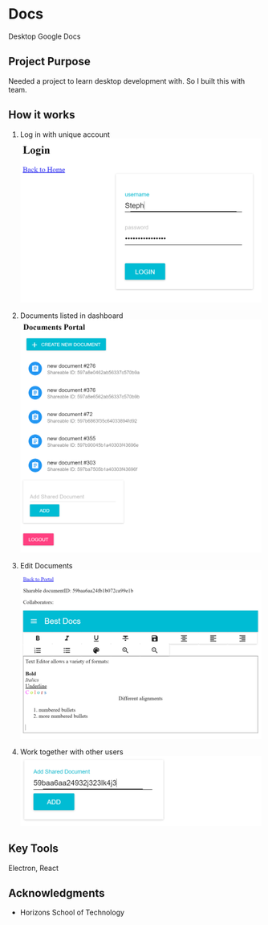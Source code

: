 # Docs

Desktop Google Docs

## Project Purpose

Needed a project to learn desktop development with. So I built this with team.

## How it works

1. Log in with unique account
![login](./images/login.PNG)

2. Documents listed in dashboard
![list](./images/list.PNG)

3. Edit Documents
![editor](./images/editor.PNG)

4. Work together with other users
![share](./images/share.PNG)

## Key Tools

Electron, React

## Acknowledgments

* Horizons School of Technology
